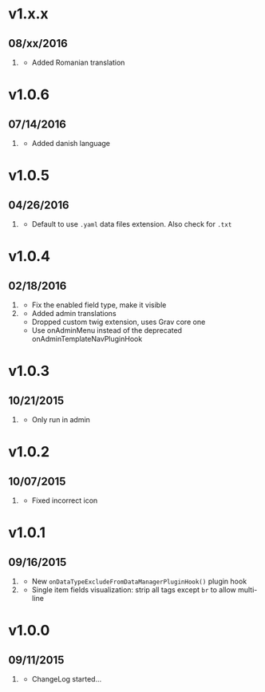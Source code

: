 # v1.x.x
## 08/xx/2016

1. [](#improved)
    * Added Romanian translation

# v1.0.6
## 07/14/2016

1. [](#improved)
	* Added danish language

# v1.0.5
## 04/26/2016

1. [](#bugfix)
	* Default to use `.yaml` data files extension. Also check for `.txt`

# v1.0.4
## 02/18/2016

1. [](#bugfix)
	* Fix the enabled field type, make it visible
1. [](#improved)
	* Added admin translations
	* Dropped custom twig extension, uses Grav core one
    * Use onAdminMenu instead of the deprecated onAdminTemplateNavPluginHook

# v1.0.3
## 10/21/2015

1. [](#bugfix)
	* Only run in admin

# v1.0.2
## 10/07/2015

1. [](#bugfix)
	* Fixed incorrect icon

# v1.0.1
## 09/16/2015

1. [](#new)
    * New `onDataTypeExcludeFromDataManagerPluginHook()` plugin hook
1. [](#bugfix)
	* Single item fields visualization: strip all tags except `br` to allow multi-line

# v1.0.0
## 09/11/2015

1. [](#new)
    * ChangeLog started...
